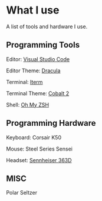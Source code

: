 # What I use
A list of tools and hardware I use.

## Programming Tools

Editor: [Visual Studio Code]( https://code.visualstudio.com/d?utm_expid=101350005-35.Eg8306GUR6SersZwpBjURQ.3&utm_referrer=https%3A%2F%2Fwww.google.com%2F)

Editor Theme: [Dracula](https://draculatheme.com/)

Terminal: [Iterm](https://www.iterm2.com/)

Terminal Theme: [Cobalt 2](https://github.com/wesbos/Cobalt2-iterm)

Shell: [Oh My ZSH](https://github.com/robbyrussell/oh-my-zsh)

## Programming Hardware

Keyboard: Corsair K50

Mouse: Steel Series Sensei

Headset: [Sennheiser 363D](https://www.amazon.com/Sennheiser-Performance-Surround-Gaming-Headset/dp/B008O515CK)

## MISC

Polar Seltzer
